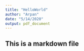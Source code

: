 ```yaml
---
title: "HelloWorld"
author: "Arpan"
date: "5/14/2020"
output: pdf_document
---
```


## This is a markdown file